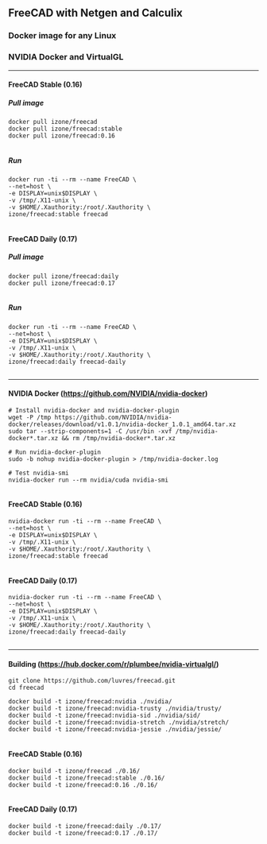 ## FreeCAD with Netgen and Calculix
### Docker image for any Linux
### NVIDIA Docker and VirtualGL
-----

#### FreeCAD Stable (0.16)
##### Pull image
```
docker pull izone/freecad
docker pull izone/freecad:stable
docker pull izone/freecad:0.16
```
```
```
##### Run
```
docker run -ti --rm --name FreeCAD \
--net=host \
-e DISPLAY=unix$DISPLAY \
-v /tmp/.X11-unix \
-v $HOME/.Xauthority:/root/.Xauthority \
izone/freecad:stable freecad
```
```
```
#### FreeCAD Daily (0.17)
##### Pull image
```
docker pull izone/freecad:daily
docker pull izone/freecad:0.17
```
```
```
##### Run
```
docker run -ti --rm --name FreeCAD \
--net=host \
-e DISPLAY=unix$DISPLAY \
-v /tmp/.X11-unix \
-v $HOME/.Xauthority:/root/.Xauthority \
izone/freecad:daily freecad-daily
```
```
```
-----
#### NVIDIA Docker (https://github.com/NVIDIA/nvidia-docker)
```
# Install nvidia-docker and nvidia-docker-plugin
wget -P /tmp https://github.com/NVIDIA/nvidia-docker/releases/download/v1.0.1/nvidia-docker_1.0.1_amd64.tar.xz
sudo tar --strip-components=1 -C /usr/bin -xvf /tmp/nvidia-docker*.tar.xz && rm /tmp/nvidia-docker*.tar.xz

# Run nvidia-docker-plugin
sudo -b nohup nvidia-docker-plugin > /tmp/nvidia-docker.log

# Test nvidia-smi
nvidia-docker run --rm nvidia/cuda nvidia-smi
```
```
```
#### FreeCAD Stable (0.16)
```
nvidia-docker run -ti --rm --name FreeCAD \
--net=host \
-e DISPLAY=unix$DISPLAY \
-v /tmp/.X11-unix \
-v $HOME/.Xauthority:/root/.Xauthority \
izone/freecad:stable freecad
```
```
```
#### FreeCAD Daily (0.17)
```
nvidia-docker run -ti --rm --name FreeCAD \
--net=host \
-e DISPLAY=unix$DISPLAY \
-v /tmp/.X11-unix \
-v $HOME/.Xauthority:/root/.Xauthority \
izone/freecad:daily freecad-daily
```

```
```
-----
#### Building (https://hub.docker.com/r/plumbee/nvidia-virtualgl/)
```
git clone https://github.com/luvres/freecad.git
cd freecad
```
```
docker build -t izone/freecad:nvidia ./nvidia/
docker build -t izone/freecad:nvidia-trusty ./nvidia/trusty/
docker build -t izone/freecad:nvidia-sid ./nvidia/sid/
docker build -t izone/freecad:nvidia-stretch ./nvidia/stretch/
docker build -t izone/freecad:nvidia-jessie ./nvidia/jessie/
```
```
```
#### FreeCAD Stable (0.16)
```
docker build -t izone/freecad ./0.16/
docker build -t izone/freecad:stable ./0.16/
docker build -t izone/freecad:0.16 ./0.16/
```
```
```
#### FreeCAD Daily (0.17)
```
docker build -t izone/freecad:daily ./0.17/
docker build -t izone/freecad:0.17 ./0.17/
```
